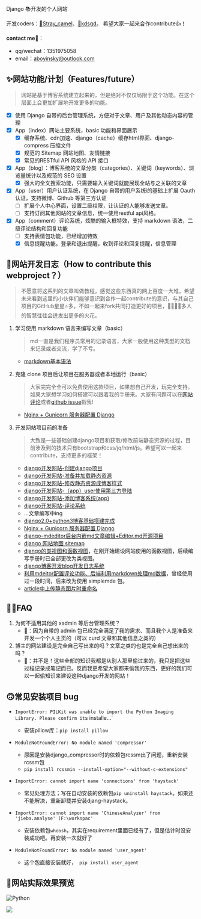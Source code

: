 ﻿Django 📚开发的个人网站

开发coders：[🐫Stray_camel](https://github.com/Freen247)、[👦kdsgd](https://github.com/kdsgd)。
希望大家一起来合作contribute👍！

**contact me**🧐：
- qq/wechat：1351975058
- email：aboyinsky@outlook.com

## ✨网站功能/计划（Features/future）
> 网站是基于博客系统建立起来的，但是绝对不仅仅局限于这个功能。在这个层面上会更加扩展地开发更多的功能。

- [x] 使用 Django 自带的后台管理系统，方便对于文章、用户及其他动态内容的管理
- [x] App（index）网站主要系统，basic 功能和界面展示
    - [x] 缓存系统、cdn加速、django（cache）缓存html界面、django-compress 压缩文件
    - [x] 规范的 Sitemap 网站地图、友情链接
    - [x] 常见的RESTful API 风格的 API 接口
- [x] App（blog）：博客系统的文章分类（categories）、关键词（keywords）、浏览量统计以及规范的 SEO 设置
    - [x] 强大的全文搜索功能，只需要输入关键词就能展现全站与之关联的文章
- [x] App（user）用户认证系统，在 Django 自带的用户系统i的基础上扩展 Oauth 认证，支持微博、Github 等第三方认证
    - [ ] 扩展个人中心界面，设置二级权限，让认证的人能够发送文章。
    - [ ] 支持订阅其他网站的文章信息，统一使用restful api风格。
- [x] App（comment）评论系统，炫酷的输入框特效，支持 markdown 语法，二级评论结构和回复功能
    - [ ] 支持表情包功能，已经增加特效
    - [x] 信息提醒功能，登录和退出提醒，收到评论和回复提醒，信息管理

## 🐾网站开发日志（How to contribute this webproject？）
> 不愿意将这系列的文章叫做教程，感觉这些东西真的网上百度一大堆，希望未来看到这里的小伙伴们能够意识到合作一起contribute的意识，与其自己项目的GitHub星星⭐多，不如一起来fork共同打造更好的项目，👨‍👨‍👦‍👦多人的智慧往往会迸发出更多的火花。

1. 学习使用 markdown 语言来编写文章（basic）
    > md一直是我们程序员常用的记录语言，大家一般使用这种类型的文档来记录或者交流，学了不亏。
	
    - [markdown基本语法](https://boywithacoin.cn/article/markdownji-ben-yu-fa/)
2. 克隆 clone 项目后让项目在服务器或者本地运行（basic）
    > 大家完完全全可以免费使用这款项目，如果想自己开发，玩完全支持。如果大家想学习如何搭建可以跟着我的手册来。大家有问题可以在[网站评论](https://boywithacoin.cn/)或者[github issue](https://github.com/Freen247/django_blog/issues)戳我!
	
    - [Nginx + Gunicorn 服务器配置 Django](https://boywithacoin.cn/article/nginx-gunicorn-fu-wu-qi-pei-zhi-django/)
3. 开发网站项目前的准备
    >大致是一些基础创建django项目和获取/修改前端静态资源的过程，目前涉及到的技术只有bootstrap和css/jq/html/js。希望可以一起来contribute，支持更多的框架！
	
    - [django开发网站-创建django项目](https://boywithacoin.cn/article/djangokai-fa-wang-zhan-chuang-jian-djangoxiang-mu/)
    - [django开发网站-准备并加载静态资源](https://boywithacoin.cn/article/djangokai-fa-wang-zhan-zhun-bei-bing-jia-zai-jing-tai-zi-yuan/)
    - [django开发网站-修改静态资源成博客样式](https://boywithacoin.cn/article/djangokai-fa-wang-zhan-xiu-gai-jing-tai-zi-yuan-cheng-bo-ke-yang-shi/)
    - [django开发网站-（app）user使用第三方登陆](https://boywithacoin.cn/article/djangokai-fa-wang-zhan-app-usershi-yong-di-san-fang-deng-lu/)
    - [django开发网站-添加博客系统(app)](https://boywithacoin.cn/article/djangokai-fa-wang-zhan-tian-jia-bo-ke-xi-tong-app/)
    - [django开发网站-评论系统](https://boywithacoin.cn/article/djangokai-fa-wang-zhan-ping-lun-xi-tong/)
    - ...文章编写中ing
    - [django2.0+python3博客基础搭建完成](https://boywithacoin.cn/article/django2-0-python3bo-ke-ji-chu-da-jian-wan-cheng/)
    - [Nginx + Gunicorn 服务器配置 Django](https://boywithacoin.cn/article/nginx-gunicorn-fu-wu-qi-pei-zhi-django/)
    - [django-mdeditor后台内嵌md文章编辑+Editor.md开源项目](https://boywithacoin.cn/article/django-mdeditorhou-tai-nei-qian-mdwen-zhang-bian-ji-editor-mdkai-yuan-xiang-mu/)
    - [django 网站地图 sitemap](https://boywithacoin.cn/article/django-wang-zhan-di-tu-sitemap/)
    - [django的类视图和函数视图](https://boywithacoin.cn/article/djangode-lei-shi-tu-he-han-shu-shi-tu/)，在刚开始建设网站使用的函数视图，后续编写手册时已全部更改为类视图。
    - [django博客开发blog开发日志系统](https://boywithacoin.cn/article/djangobo-ke-kai-fa-blogkai-fa-ri-zhi-xi-tong/)
    - [利用mdeitor配置评论功能、后端利用markdown处理md数据](https://boywithacoin.cn/article/li-yong-mdeitorpei-zhi-ping-lun-gong-neng-hou-duan-li-yong-markdownchu-li-mdshu-ju/)，曾经使用过一段时间，后来改为使用 simplemde 包。
    - [article中上传静态图片时重命名](https://boywithacoin.cn/article/articlezhong-shang-chuan-jing-tai-tu-pian-shi-zhong-ming-ming/)

## 🤹‍♀️FAQ
1. 为何不适用其他的 xadmin 等后台管理系统？
    - 🐫：因为自带的 admin 包已经完全满足了我的需求、而且我个人是准备来开发一个个人主页的（可以 curd 文章和其他信息之类的）
2. 博主的网站建设是完全自己写出来的吗？文章之类的也是完全自己想出来的吗？
    - 🐫：并不是！这些全部的知识我都是从别人那里偷过来的，我只是把这些过程记录成笔记而已。反而我更希望大家都来偷我的东西，更好的我们可以一起偷知识来建设这种django开发的网站！

## 🙃常见安装项目 bug
- `ImportError: PILKit was unable to import the Python Imaging Library. Please confirm it`s installe...`
    - 安装pillow库：`pip install pillow`

- `ModuleNotFoundError: No module named 'compressor'`
    - 原因是安装django_compressor时的依赖包rcssm出了问题，重新安装rcssm包
    - `pip install rcssmin --install-option="--without-c-extensions"`

- `ImportError: cannot import name 'connections' from 'haystack' `
    - 常见处理方法；写在自动安装的依赖包`pip uninstall haystack`，如果还不能解决，重新卸载并安装djang-haystack。

- `ImportError: cannot import name 'ChineseAnalyzer' from 'jieba.analyse' (F:\workspac' `
    - 安装依赖包`whoosh`，其实在requirement里面已经有了，但是估计时没安装成功吧。再安装一次就好了

- `ModuleNotFoundError: No module named 'user_agent'`
    - 这个包直接安装就好，` pip install user_agent`

    
## 🐒网站实际效果预览
![Python](https://camo.githubusercontent.com/42a16d3ced93f9da9842bd59c778c4cffca16e11/68747470733a2f2f63646e2e6c6561726e6b752e636f6d2f75706c6f6164732f696d616765732f3230323030312f30322f32323839332f52564a46524d4f5135432e706e67216c61726765)

![](https://camo.githubusercontent.com/9f3fbd8ada0611b65b6edda1bfb3e4851e7e9a30/68747470733a2f2f626f797769746861636f696e2e636e2f7374617469632f6d656469612f656469746f722f54494d25453625383825414125453525394225424532303230303130313232333632315f32303230303130313232333730353239303239362e706e67)

